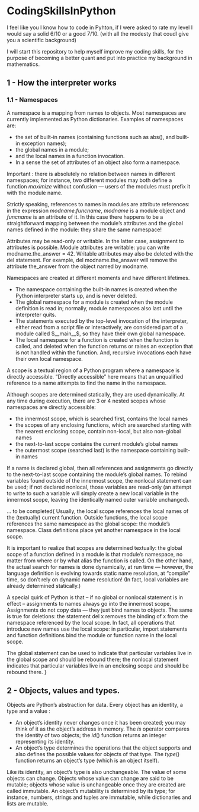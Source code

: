 # CodingSkillsInPython

I feel like you I know how to code in Pyhton, if I were asked to rate my level I would say a solid 6/10 or a good 7/10. (with all the modesty that coudl give you a scientific background)

I will start this repository to help myself improve my coding skills, for the purpose of becoming a better quant and put into practice my background in mathematics. 

## 1 - How the interpreter works 

### 1.1 - Namespaces

A namespace is a mapping from names to objects. Most namespaces are currently implemented as Python dictionaries. 
Examples of namespaces are: 
- the set of built-in names (containing functions such as abs(), and built-in exception names);
- the global names in a module;
- and the local names in a function invocation.
- In a sense the set of attributes of an object also form a namespace. 

Important : there is absolutely no relation between names in different namespaces; for instance, two different modules may both define a function $maximize$ without confusion — users of the modules must prefix it with the module name.

Strictly speaking, references to names in modules are attribute references: in the expression $modname.funcname$, $modname$ is a module object and $funcname$ is an attribute of it. In this case there happens to be a straightforward mapping between the module’s attributes and the global names defined in the module: they share the same namespace!

Attributes may be read-only or writable. In the latter case, assignment to attributes is possible. 
Module attributes are writable: you can write modname.the_answer = 42. Writable attributes may also be deleted with the del statement. 
For example, del modname.the_answer will remove the attribute the_answer from the object named by modname.

Namespaces are created at different moments and have different lifetimes. 
- The namespace containing the built-in names is created when the Python interpreter starts up, and is never deleted.
- The global namespace for a module is created when the module definition is read in; normally, module namespaces also last until the interpreter quits.
- The statements executed by the top-level invocation of the interpreter, either read from a script file or interactively, are considered part of a module called $__main__$, so they have their own global namespace.
- The local namespace for a function is created when the function is called, and deleted when the function returns or raises an exception that is not handled within the function. And, recursive invocations each have their own local namespace.

A scope is a textual region of a Python program where a namespace is directly accessible. “Directly accessible” here means that an unqualified reference to a name attempts to find the name in the namespace.

Although scopes are determined statically, they are used dynamically. At any time during execution, there are 3 or 4 nested scopes whose namespaces are directly accessible:
- the innermost scope, which is searched first, contains the local names
- the scopes of any enclosing functions, which are searched starting with the nearest enclosing scope, contain non-local, but also non-global names
- the next-to-last scope contains the current module’s global names
- the outermost scope (searched last) is the namespace containing built-in names

If a name is declared global, then all references and assignments go directly to the next-to-last scope containing the module’s global names. 
To rebind variables found outside of the innermost scope, the nonlocal statement can be used; if not declared nonlocal, those variables are read-only (an attempt to write to such a variable will simply create a new local variable in the innermost scope, leaving the identically named outer variable unchanged).


... to be completed{
Usually, the local scope references the local names of the (textually) current function. Outside functions, the local scope references the same namespace as the global scope: the module’s namespace. Class definitions place yet another namespace in the local scope.

It is important to realize that scopes are determined textually: the global scope of a function defined in a module is that module’s namespace, no matter from where or by what alias the function is called. On the other hand, the actual search for names is done dynamically, at run time — however, the language definition is evolving towards static name resolution, at “compile” time, so don’t rely on dynamic name resolution! (In fact, local variables are already determined statically.)

A special quirk of Python is that – if no global or nonlocal statement is in effect – assignments to names always go into the innermost scope. Assignments do not copy data — they just bind names to objects. The same is true for deletions: the statement del x removes the binding of x from the namespace referenced by the local scope. In fact, all operations that introduce new names use the local scope: in particular, import statements and function definitions bind the module or function name in the local scope.

The global statement can be used to indicate that particular variables live in the global scope and should be rebound there; the nonlocal statement indicates that particular variables live in an enclosing scope and should be rebound there.
}

## 2 - Objects, values and types. 

Objects are Python’s abstraction for data.
Every object has an identity, a type and a value :
  - An object’s identity never changes once it has been created; you may think of it as the object’s address in memory. The $is$ operator compares the identity of two objects; the $id()$ function returns an integer representing its identity.
  - An object’s type determines the operations that the object supports and also defines the possible values for objects of that type. The $type()$ function returns an object’s type (which is an object itself).

Like its identity, an object’s type is also unchangeable. The value of some objects can change. Objects whose value can change are said to be mutable; objects whose value is unchangeable once they are created are called immutable. An object’s mutability is determined by its type; for instance, numbers, strings and tuples are immutable, while dictionaries and lists are mutable.
